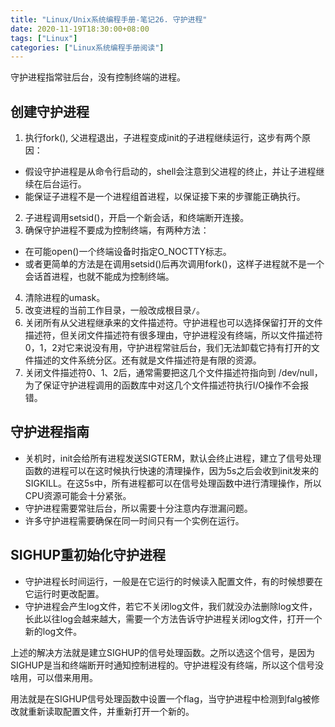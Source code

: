 ```yaml
---
title: "Linux/Unix系统编程手册-笔记26. 守护进程"
date: 2020-11-19T18:30:00+08:00
tags: ["Linux"]
categories: ["Linux系统编程手册阅读"]
---
```


守护进程指常驻后台，没有控制终端的进程。

## 创建守护进程

1. 执行fork(), 父进程退出，子进程变成init的子进程继续运行，这步有两个原因：
- 假设守护进程是从命令行启动的，shell会注意到父进程的终止，并让子进程继续在后台运行。
- 能保证子进程不是一个进程组首进程，以保证接下来的步骤能正确执行。
2. 子进程调用setsid()，开启一个新会话，和终端断开连接。
3. 确保守护进程不要成为控制终端，有两种方法：
- 在可能open()一个终端设备时指定O_NOCTTY标志。
- 或者更简单的方法是在调用setsid()后再次调用fork()，这样子进程就不是一个会话首进程，也就不能成为控制终端。 
4. 清除进程的umask。
5. 改变进程的当前工作目录，一般改成根目录`/`。
6. 关闭所有从父进程继承来的文件描述符。守护进程也可以选择保留打开的文件描述符，但关闭文件描述符有很多理由，守护进程没有终端，所以文件描述符0，1，2对它来说没有用，守护进程常驻后台，我们无法卸载它持有打开的文件描述的文件系统分区。还有就是文件描述符是有限的资源。
7. 关闭文件描述符0、1、2后，通常需要把这几个文件描述符指向到 /dev/null，为了保证守护进程调用的函数库中对这几个文件描述符执行I/O操作不会报错。


## 守护进程指南
- 关机时，init会给所有进程发送SIGTERM，默认会终止进程，建立了信号处理函数的进程可以在这时候执行快速的清理操作，因为5s之后会收到init发来的SIGKILL。在这5s中，所有进程都可以在信号处理函数中进行清理操作，所以CPU资源可能会十分紧张。
- 守护进程需要常驻后台，所以需要十分注意内存泄漏问题。
- 许多守护进程需要确保在同一时间只有一个实例在运行。

## SIGHUP重初始化守护进程

- 守护进程长时间运行，一般是在它运行的时候读入配置文件，有的时候想要在它运行时更改配置。
- 守护进程会产生log文件，若它不关闭log文件，我们就没办法删除log文件，长此以往log会越来越大，需要一个方法告诉守护进程关闭log文件，打开一个新的log文件。

上述的解决方法就是建立SIGHUP的信号处理函数。之所以选这个信号，是因为SIGHUP是当和终端断开时通知控制进程的。守护进程没有终端，所以这个信号没啥用，可以借来用用。  

用法就是在SIGHUP信号处理函数中设置一个flag，当守护进程中检测到falg被修改就重新读取配置文件，并重新打开一个新的。

